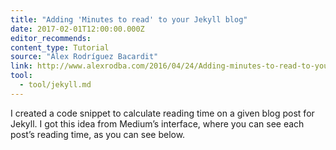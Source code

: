 ```yaml
---
title: "Adding 'Minutes to read' to your Jekyll blog"
date: 2017-02-01T12:00:00.000Z
editor_recommends:
content_type: Tutorial
source: "Àlex Rodríguez Bacardit"
link: http://www.alexrodba.com/2016/04/24/Adding-minutes-to-read-to-your-jekyll-blog.html
tool:
  - tool/jekyll.md
---
```

I created a code snippet to calculate reading time on a given blog post for Jekyll. I got this idea from Medium’s interface, where you can see each post’s reading time, as you can see below.
